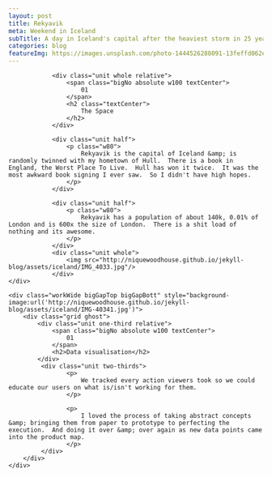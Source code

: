 ```yaml
---
layout: post
title: Rekyavik
meta: Weekend in Iceland
subTitle: A day in Iceland's capital after the heaviest storm in 25 years
categories: blog
featureImg: https://images.unsplash.com/photo-1444526288091-13feffd062e3?crop=entropy&fit=crop&fm=jpg&h=1200&ixjsv=2.1.0&ixlib=rb-0.3.5&q=80&w=2300
---
```



<div class="wider">
	<div class="grid">

			 	<div class="unit whole relative">
			 		<span class="bigNo absolute w100 textCenter">
			 			01
			 		</span>		 		
			 		<h2 class="textCenter">
			 			The Space
			 		</h2>
			 	</div>

				<div class="unit half">		
			 		<p class="w80">
			 			Rekyavik is the capital of Iceland &amp; is randomly twinned with my hometown of Hull.  There is a book in England, the Worst Place To Live.  Hull has won it twice.  It was the most awkward book signing I ever saw.  So I didn't have high hopes.
			 		</p> 			 	
				</div>	

				<div class="unit half">		
			 		<p class="w80">
			 			Rekyavik has a population of about 140k, 0.01% of London and is 600x the size of London.  There is a shit load of nothing and its awesome.
			 		</p> 			 	
				</div>	
				<div class="unit whole">
					<img src="http://niquewoodhouse.github.io/jekyll-blog/assets/iceland/IMG_4033.jpg"/>
				</div>	
	</div>

	<div class="workWide bigGapTop bigGapBott" style="background-image:url('http://niquewoodhouse.github.io/jekyll-blog/assets/iceland/IMG-40341.jpg')"> 
		<div class="grid ghost">
			<div class="unit one-third relative">
		 		<span class="bigNo absolute w100 textCenter">
		 			01
		 		</span>								
				<h2>Data visualisation</h2>
			</div>
			 <div class="unit two-thirds">
					<p>
						We tracked every action viewers took so we could educate our users on what is/isn't working for them.
					</p>
			
					<p>
						I loved the process of taking abstract concepts &amp; bringing them from paper to prototype to perfecting the execution.  And doing it over &amp; over again as new data points came into the product map.
					</p>
			 </div>							 	
		</div>
	</div>

</div>